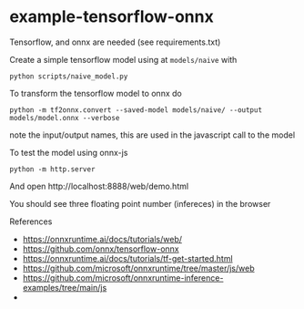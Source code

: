 # example-tensorflow-onnx

Tensorflow, and onnx are needed (see requirements.txt)

Create a simple tensorflow model using at `models/naive` with

    python scripts/naive_model.py

To transform the tensorflow model to onnx do 

    python -m tf2onnx.convert --saved-model models/naive/ --output models/model.onnx --verbose

note the input/output names, this are used in the javascript call to the model

To test the model using onnx-js

    python -m http.server 

And open http://localhost:8888/web/demo.html

You should see three floating point number (infereces) in the browser


References

- https://onnxruntime.ai/docs/tutorials/web/
- https://github.com/onnx/tensorflow-onnx
- https://onnxruntime.ai/docs/tutorials/tf-get-started.html
- https://github.com/microsoft/onnxruntime/tree/master/js/web
- https://github.com/microsoft/onnxruntime-inference-examples/tree/main/js 
- 
